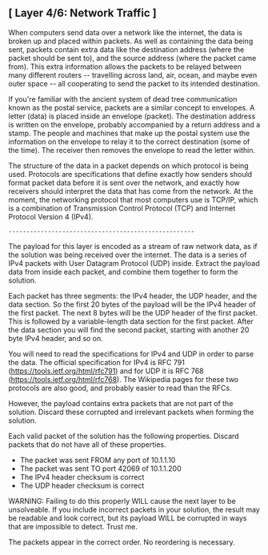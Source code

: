 ## [ Layer 4/6: Network Traffic ]

When computers send data over a network like the internet,
the data is broken up and placed within packets. As well as
containing the data being sent, packets contain extra data
like the destination address (where the packet should be
sent to), and the source address (where the packet came
from). This extra information allows the packets to be
relayed between many different routers -- travelling across
land, air, ocean, and maybe even outer space -- all
cooperating to send the packet to its intended destination.

If you're familiar with the ancient system of dead tree
communication known as the postal service, packets are a
similar concept to envelopes. A letter (data) is placed
inside an envelope (packet). The destination address is
written on the envelope, probably accompanied by a return
address and a stamp. The people and machines that make up
the postal system use the information on the envelope to
relay it to the correct destination (some of the time). The
receiver then removes the envelope to read the letter
within.

The structure of the data in a packet depends on which
protocol is being used. Protocols are specifications that
define exactly how senders should format packet data before
it is sent over the network, and exactly how receivers
should interpret the data that has come from the network. At
the moment, the networking protocol that most computers use
is TCP/IP, which is a combination of Transmission Control
Protocol (TCP) and Internet Protocol Version 4 (IPv4).

    ----------------------------------------------------

The payload for this layer is encoded as a stream of raw
network data, as if the solution was being received over the
internet. The data is a series of IPv4 packets with User
Datagram Protocol (UDP) inside. Extract the payload data
from inside each packet, and combine them together to form
the solution.

Each packet has three segments: the IPv4 header, the UDP
header, and the data section. So the first 20 bytes of the
payload will be the IPv4 header of the first packet. The
next 8 bytes will be the UDP header of the first packet.
This is followed by a variable-length data section for the
first packet. After the data section you will find the
second packet, starting with another 20 byte IPv4 header,
and so on.

You will need to read the specifications for IPv4 and UDP in
order to parse the data. The official specification for IPv4
is RFC 791 (https://tools.ietf.org/html/rfc791) and for UDP
it is RFC 768 (https://tools.ietf.org/html/rfc768). The
Wikipedia pages for these two protocols are also good, and
probably easier to read than the RFCs.

However, the payload contains extra packets that are not
part of the solution. Discard these corrupted and irrelevant
packets when forming the solution.

Each valid packet of the solution has the following
properties. Discard packets that do not have all of these
properties.

 - The packet was sent FROM any port of 10.1.1.10
 - The packet was sent TO port 42069 of 10.1.1.200
 - The IPv4 header checksum is correct
 - The UDP header checksum is correct

WARNING: Failing to do this properly WILL cause the next
layer to be unsolveable. If you include incorrect packets in
your solution, the result may be readable and look correct,
but its payload WILL be corrupted in ways that are
impossible to detect. Trust me.

The packets appear in the correct order. No reordering is
necessary.